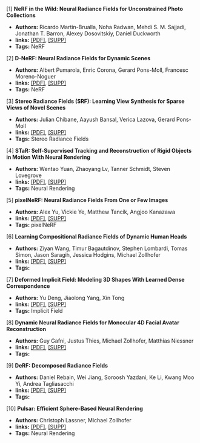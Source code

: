 [1] **NeRF in the Wild: Neural Radiance Fields for Unconstrained Photo Collections**  
  - **Authors:** Ricardo Martin-Brualla, Noha Radwan, Mehdi S. M. Sajjadi, Jonathan T. Barron, Alexey Dosovitskiy, Daniel Duckworth
  - **links:** [[PDF]](https://openaccess.thecvf.com/content/CVPR2021/papers/Martin-Brualla_NeRF_in_the_Wild_Neural_Radiance_Fields_for_Unconstrained_Photo_CVPR_2021_paper.pdf), [[SUPP]](https://openaccess.thecvf.com/content/CVPR2021/supplemental/Martin-Brualla_NeRF_in_the_CVPR_2021_supplemental.pdf)
  - **Tags:** NeRF

[2] **D-NeRF: Neural Radiance Fields for Dynamic Scenes**  
  - **Authors:** Albert Pumarola, Enric Corona, Gerard Pons-Moll, Francesc Moreno-Noguer
  - **links:** [[PDF]](https://openaccess.thecvf.com/content/CVPR2021/papers/Pumarola_D-NeRF_Neural_Radiance_Fields_for_Dynamic_Scenes_CVPR_2021_paper.pdf), [[SUPP]]()
  - **Tags:** NeRF

[3] **Stereo Radiance Fields (SRF): Learning View Synthesis for Sparse Views of Novel Scenes**  
  - **Authors:** Julian Chibane, Aayush Bansal, Verica Lazova, Gerard Pons-Moll
  - **links:** [[PDF]](https://openaccess.thecvf.com/content/CVPR2021/papers/Chibane_Stereo_Radiance_Fields_SRF_Learning_View_Synthesis_for_Sparse_Views_CVPR_2021_paper.pdf), [[SUPP]](https://openaccess.thecvf.com/content/CVPR2021/supplemental/Chibane_Stereo_Radiance_Fields_CVPR_2021_supplemental.pdf)
  - **Tags:** Stereo Radiance Fields

[4] **STaR: Self-Supervised Tracking and Reconstruction of Rigid Objects in Motion With Neural Rendering**  
  - **Authors:** Wentao Yuan, Zhaoyang Lv, Tanner Schmidt, Steven Lovegrove
  - **links:** [[PDF]](https://openaccess.thecvf.com/content/CVPR2021/papers/Yuan_STaR_Self-Supervised_Tracking_and_Reconstruction_of_Rigid_Objects_in_Motion_CVPR_2021_paper.pdf), [[SUPP]](https://openaccess.thecvf.com/content/CVPR2021/supplemental/Yuan_STaR_Self-Supervised_Tracking_CVPR_2021_supplemental.zip)
  - **Tags:** Neural Rendering

[5] **pixelNeRF: Neural Radiance Fields From One or Few Images**  
  - **Authors:** Alex Yu, Vickie Ye, Matthew Tancik, Angjoo Kanazawa
  - **links:** [[PDF]](https://openaccess.thecvf.com/content/CVPR2021/papers/Yu_pixelNeRF_Neural_Radiance_Fields_From_One_or_Few_Images_CVPR_2021_paper.pdf), [[SUPP]](https://openaccess.thecvf.com/content/CVPR2021/supplemental/Yu_pixelNeRF_Neural_Radiance_CVPR_2021_supplemental.pdf)
  - **Tags:** pixelNeRF

[6] **Learning Compositional Radiance Fields of Dynamic Human Heads**  
  - **Authors:** Ziyan Wang, Timur Bagautdinov, Stephen Lombardi, Tomas Simon, Jason Saragih, Jessica Hodgins, Michael Zollhofer
  - **links:** [[PDF]](https://openaccess.thecvf.com/content/CVPR2021/papers/Wang_Learning_Compositional_Radiance_Fields_of_Dynamic_Human_Heads_CVPR_2021_paper.pdf), [[SUPP]](https://openaccess.thecvf.com/content/CVPR2021/supplemental/Wang_Learning_Compositional_Radiance_CVPR_2021_supplemental.pdf)
  - **Tags:** 

[7] **Deformed Implicit Field: Modeling 3D Shapes With Learned Dense Correspondence**  
  - **Authors:** Yu Deng, Jiaolong Yang, Xin Tong
  - **links:** [[PDF]](https://openaccess.thecvf.com/content/CVPR2021/papers/Deng_Deformed_Implicit_Field_Modeling_3D_Shapes_With_Learned_Dense_Correspondence_CVPR_2021_paper.pdf), [[SUPP]]()
  - **Tags:** Implicit Field

[8] **Dynamic Neural Radiance Fields for Monocular 4D Facial Avatar Reconstruction**  
  - **Authors:** Guy Gafni, Justus Thies, Michael Zollhofer, Matthias Niessner
  - **links:** [[PDF]](https://openaccess.thecvf.com/content/CVPR2021/papers/Gafni_Dynamic_Neural_Radiance_Fields_for_Monocular_4D_Facial_Avatar_Reconstruction_CVPR_2021_paper.pdf), [[SUPP]](https://openaccess.thecvf.com/content/CVPR2021/supplemental/Gafni_Dynamic_Neural_Radiance_CVPR_2021_supplemental.zip)
  - **Tags:** 

[9] **DeRF: Decomposed Radiance Fields**  
  - **Authors:** Daniel Rebain, Wei Jiang, Soroosh Yazdani, Ke Li, Kwang Moo Yi, Andrea Tagliasacchi
  - **links:** [[PDF]](https://openaccess.thecvf.com/content/CVPR2021/papers/Rebain_DeRF_Decomposed_Radiance_Fields_CVPR_2021_paper.pdf), [[SUPP]](https://openaccess.thecvf.com/content/CVPR2021/supplemental/Rebain_DeRF_Decomposed_Radiance_CVPR_2021_supplemental.zip)
  - **Tags:** 

[10] **Pulsar: Efficient Sphere-Based Neural Rendering**  
  - **Authors:** Christoph Lassner, Michael Zollhofer
  - **links:** [[PDF]](https://openaccess.thecvf.com/content/CVPR2021/papers/Lassner_Pulsar_Efficient_Sphere-Based_Neural_Rendering_CVPR_2021_paper.pdf), [[SUPP]](https://openaccess.thecvf.com/content/CVPR2021/supplemental/Lassner_Pulsar_Efficient_Sphere-Based_CVPR_2021_supplemental.pdf)
  - **Tags:** Neural Rendering
